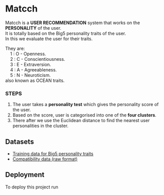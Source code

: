 
# Matcch

Matcch is a __USER RECOMMENDATION__ system that works on the __PERSONALITY__ of the user.  
It is totally based on the Big5 personality traits of the user.  
In this we evaluate the user for their traits.  

They are:  
&nbsp;&nbsp;&nbsp;&nbsp;1 : O - Openness.  
&nbsp;&nbsp;&nbsp;&nbsp;2 : C - Conscientiousness.  
&nbsp;&nbsp;&nbsp;&nbsp;3 : E - Extraversion.  
&nbsp;&nbsp;&nbsp;&nbsp;4 : A - Agreeableness.  
&nbsp;&nbsp;&nbsp;&nbsp;5 : N - Neuroticism.  
also known as OCEAN traits.  

### STEPS 
1. The user takes a __personality test__ which gives the personality score of the user.   
2. Based on the score, user is categorised into one of the __four clusters__.  
3. There after we use the Euclidean distance to find the nearest user personalities in the cluster.













## Datasets

 - [Training data for Big5 personality traits](https://www.kaggle.com/datasets/tunguz/big-five-personality-test)
 - [Compatibility data (raw format)](https://www.typematchapp.com/who-should-you-date-based-on-your-big-5-personality-results/)



## Deployment

To deploy this project run

```bash
  
```

